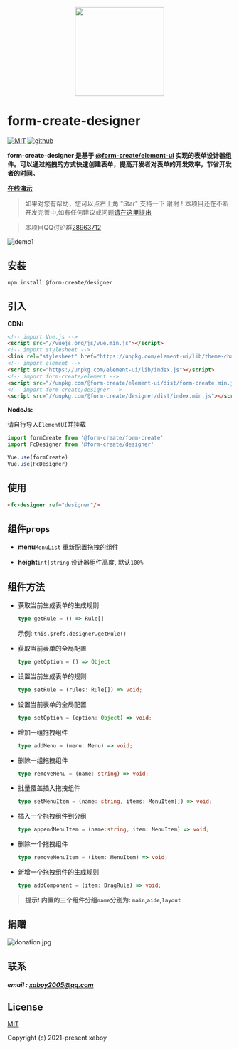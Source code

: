 <p align="center">
    <a href="http://www.form-create.com">
        <img width="200" src="http://file.lotkk.com/form-create.png">
    </a>
</p>

# form-create-designer

[![MIT](https://img.shields.io/badge/License-MIT-yellow.svg)](https://github.com/xaboy/form-create-designer)
[![github](https://img.shields.io/badge/Author-xaboy-blue.svg)](https://github.com/xaboy)

**form-create-designer 是基于 [@form-create/element-ui](https://github.com/xaboy/form-create) 实现的表单设计器组件。可以通过拖拽的方式快速创建表单，提高开发者对表单的开发效率，节省开发者的时间。**

**[在线演示](http://form-create.com/designer?fr=github)**

> 如果对您有帮助，您可以点右上角 "Star" 支持一下 谢谢！本项目还在不断开发完善中,如有任何建议或问题[请在这里提出](https://github.com/xaboy/form-create-designer/issues/new)

> 本项目QQ讨论群[28963712](https://jq.qq.com/?_wv=1027&k=54aKUVw)


![demo1](http://form-create.com/img/designer-review.png)

## 安装

```shell
npm install @form-create/designer
```

## 引入

**CDN:**

```html
<!-- import Vue.js -->
<script src="//vuejs.org/js/vue.min.js"></script>
<!-- import stylesheet -->
<link rel="stylesheet" href="https://unpkg.com/element-ui/lib/theme-chalk/index.css">
<!-- import element -->
<script src="https://unpkg.com/element-ui/lib/index.js"></script>
<!-- import form-create/element -->
<script src="//unpkg.com/@form-create/element-ui/dist/form-create.min.js"></script>
<!-- import form-create/designer -->
<script src="//unpkg.com/@form-create/designer/dist/index.min.js"></script>
```

**NodeJs:**

请自行导入`ElementUI`并挂载

```js
import formCreate from '@form-create/form-create'
import FcDesigner from '@form-create/designer'

Vue.use(formCreate)
Vue.use(FcDesigner)
```

## 使用

```html
<fc-designer ref="designer"/>
```

## 组件`props`

- **menu**`MenuList` 重新配置拖拽的组件
  
- **height**`int|string` 设计器组件高度, 默认`100%`

## 组件方法

- 获取当前生成表单的生成规则

    ```ts
    type getRule = () => Rule[]
    ```
  示例: `this.$refs.designer.getRule()`

- 获取当前表单的全局配置

    ```ts
    type getOption = () => Object
    ```

- 设置当前生成表单的规则

    ```ts
    type setRule = (rules: Rule[]) => void;
    ```

- 设置当前表单的全局配置

    ```ts
    type setOption = (option: Object) => void;
    ```

- 增加一组拖拽组件

    ```ts
    type addMenu = (menu: Menu) => void;
    ```
- 删除一组拖拽组件

    ```ts
    type removeMenu = (name: string) => void;
    ```

- 批量覆盖插入拖拽组件

    ```ts
    type setMenuItem = (name: string, items: MenuItem[]) => void;
    ```

- 插入一个拖拽组件到分组

    ```ts
    type appendMenuItem = (name:string, item: MenuItem) => void;
    ```

- 删除一个拖拽组件

    ```ts
    type removeMenuItem = (item: MenuItem) => void;
    ```

- 新增一个拖拽组件的生成规则

    ```ts
    type addComponent = (item: DragRule) => void;
    ```
> **提示! 内置的三个组件分组`name`分别为: `main`,`aide`,`layout`**

## 捐赠

![donation.jpg](http://form-create.com/img/donation.jpg)

## 联系

##### email : xaboy2005@qq.com

## License

[MIT](http://opensource.org/licenses/MIT)

Copyright (c) 2021-present xaboy

